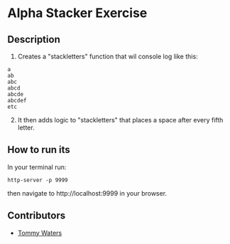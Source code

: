 # Alpha Stacker Exercise

## Description
1. Creates a "stackletters" function that wil console log like this:
```
a
ab
abc
abcd
abcde
abcdef
etc

```
2. It then adds logic to "stackletters" that places a space after every fifth letter.

## How to run its
In your terminal run:
```
http-server -p 9999
```
then navigate to http://localhost:9999 in your browser.

## Contributors
- [Tommy Waters](https://github.com/Thomaswaters05)